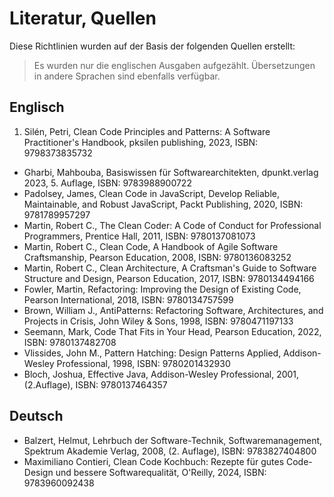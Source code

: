 # Literatur, Quellen

Diese Richtlinien wurden auf der Basis der folgenden Quellen erstellt:

> Es wurden nur die englischen Ausgaben aufgezählt.
> Übersetzungen in andere Sprachen sind ebenfalls verfügbar.

## Englisch

1. Silén, Petri, Clean Code Principles and Patterns: A Software Practitioner's Handbook, pksilen publishing, 2023, ISBN: 9798373835732
- Gharbi, Mahbouba, Basiswissen für Softwarearchitekten, dpunkt.verlag 2023, 5. Auflage, ISBN: 9783988900722
- Padolsey, James, Clean Code in JavaScript, Develop Reliable, Maintainable, and Robust JavaScript, Packt Publishing, 2020, ISBN: 9781789957297
- Martin, Robert C., The Clean Coder: A Code of Conduct for Professional Programmers, Prentice Hall, 2011, ISBN: 9780137081073
- Martin, Robert C., Clean Code, A Handbook of Agile Software Craftsmanship, Pearson Education, 2008, ISBN: 9780136083252
- Martin, Robert C., Clean Architecture, A Craftsman's Guide to Software Structure and Design, Pearson Education, 2017, ISBN: 9780134494166
- Fowler, Martin, Refactoring: Improving the Design of Existing Code, Pearson International, 2018, ISBN: 9780134757599
- Brown, William J., AntiPatterns: Refactoring Software, Architectures, and Projects in Crisis, John Wiley & Sons, 1998, ISBN: 9780471197133
- Seemann, Mark, Code That Fits in Your Head, Pearson Education, 2022, ISBN: 9780137482708
- Vlissides, John M., Pattern Hatching: Design Patterns Applied, Addison-Wesley Professional, 1998, ISBN: 9780201432930
- Bloch, Joshua, Effective Java, Addison-Wesley Professional, 2001, (2.Auflage), ISBN: 9780137464357

## Deutsch

- Balzert, Helmut, Lehrbuch der Software-Technik, Softwaremanagement, Spektrum Akademie Verlag, 2008, (2. Auflage), ISBN: 9783827404800
- Maximiliano Contieri, Clean Code Kochbuch: Rezepte für gutes Code-Design und bessere Softwarequalität, O'Reilly, 2024, ISBN: 9783960092438
